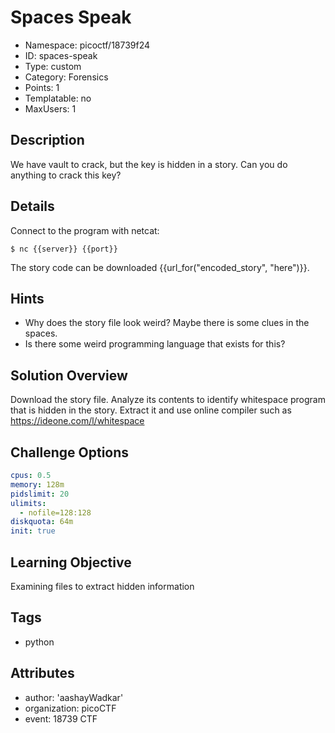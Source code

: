 # Spaces Speak

- Namespace: picoctf/18739f24
- ID: spaces-speak
- Type: custom
- Category: Forensics
- Points: 1
- Templatable: no
- MaxUsers: 1

## Description

We have vault to crack, but the key is hidden in a story. Can you do anything to crack this key?

## Details

Connect to the program with netcat:

`$ nc {{server}} {{port}}`

The story code can be downloaded {{url_for("encoded_story", "here")}}.

## Hints

- Why does the story file look weird? Maybe there is some clues in the spaces. 
- Is there some weird programming language that exists for this?

## Solution Overview

Download the story file. Analyze its contents to identify whitespace program that is hidden in the story. Extract it and use online compiler such as https://ideone.com/l/whitespace 

## Challenge Options

```yaml
cpus: 0.5
memory: 128m
pidslimit: 20
ulimits:
  - nofile=128:128
diskquota: 64m
init: true
```

## Learning Objective

Examining files to extract hidden information

## Tags

- python

## Attributes

- author: 'aashayWadkar'
- organization: picoCTF
- event: 18739 CTF
